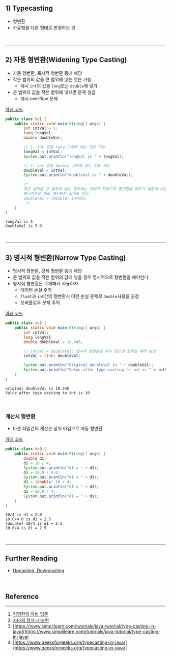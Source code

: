 ## 1) Typecasting

* 형변환
* 자료형을 다른 형태로 변경하는 것

<br>

---

## 2) 자동 형변환(Widening Type Casting)

* 자동 형변환, 묵시적 형변환 등에 해당
* 작은 범위의 값을 큰 범위에 넣는 것은 가능
  * 예시 ```int```의 값을 ```long```또는 ```double```에 넣기
* 큰 범위의 값을 작은 범위에 넣으면 문제 생김
  * 예시 overflow 문제

[아래 코드](https://github.com/seungki1011/Data-Engineering/blob/main/java/start-java/src/main/java/de/java/typecasting/tc1.java)

```java
public class tc1 {
    public static void main(String[] args) {
        int intVal = 5;
        long longVal;
        double doubleVal;

        // 1. int 값을 long 그릇에 넣는 것은 가능
        longVal = intVal;
        System.out.println("longVal is " + longVal);

        // 2. int 값을 double 그릇에 넣는 것도 가능
        doubleVal = intVal;
        System.out.println("doubleVal is " + doubleVal);

        /*
        작은 범위를 큰 범위에 넣는 경우에는 자바가 자동으로 형변환을 해주기 때문에 다음과 같이
        명시적으로 형을 제시하지 않아도 된다.
        doubleVal = (double) intVal;
         */
    }
}
```

```
longVal is 5
doubleVal is 5.0
```

<br>

---

## 3) 명시적 형변환(Narrow Type Casting)

* 명시적 형변환, 강제 형변환 등에 해당
* 큰 범위의 값을 작은 범위의 값에 넣을 경우 명시적으로 형변환을 해야한다
* 명시적 형변환은 주의해서 사용하자
  * 데이터 손실 주의
  * ```float```과 ```int```간의 형변환시 이런 손실 문제로 ```double```사용을 권장
  * 오버플로우 문제 주의

[아래 코드](https://github.com/seungki1011/Data-Engineering/blob/main/java/start-java/src/main/java/de/java/typecasting/tc2.java)

```java
public class tc2 {
    public static void main(String[] args) {
        int intVal;
        long longVal;
        double doubleVal = 10.345;

        // intVal = doubleVal; 명시적 형변환을 하지 않으면 컴파일 에러 발생
        intVal = (int) doubleVal;

        System.out.println("Original doubleVal is " + doubleVal);
        System.out.println("Value after type casting to int is " + intVal);
    }
}
```

```
original doubleVal is 10.345
Value after type casting to int is 10
```

<br>

### 계산시 형변환

* 다른 타입간의 계산은 상위 타입으로 자동 형변환

[아래 코드](https://github.com/seungki1011/Data-Engineering/blob/main/java/start-java/src/main/java/de/java/typecasting/tc3.java)

```java
public class tc3 {
    public static void main(String[] args) {
        double d1;
        d1 = 10 / 4;
        System.out.println("d1 = " + d1);
        d1 = 10.0 / 4.0;
        System.out.println("d1 = " + d1);
        d1 = (double) 10 / 4;
        System.out.println("d1 = " + d1);
        d1 = 10.0 / 4;
        System.out.println("d1 = " + d1);
    }
}
```

```
10/4 is d1 = 2.0
10.0/4.0 is d1 = 2.5
(double) 10/4 is d1 = 2.5
10.0/4 is d1 = 2.5
```

<br>

---

## Further Reading

* [Upcasting, Downcasting](https://www.geeksforgeeks.org/typecasting-in-java/)

<br>

## Reference

---

1. [김영한의 자바 입문](https://www.inflearn.com/course/%EA%B9%80%EC%98%81%ED%95%9C%EC%9D%98-%EC%9E%90%EB%B0%94-%EC%9E%85%EB%AC%B8)
1. [자바의 정석-기초편](https://www.youtube.com/user/MasterNKS)
1. [https://www.simplilearn.com/tutorials/java-tutorial/type-casting-in-java](https://www.simplilearn.com/tutorials/java-tutorial/type-casting-in-java)
1. [https://www.geeksforgeeks.org/typecasting-in-java/](https://www.geeksforgeeks.org/typecasting-in-java/)